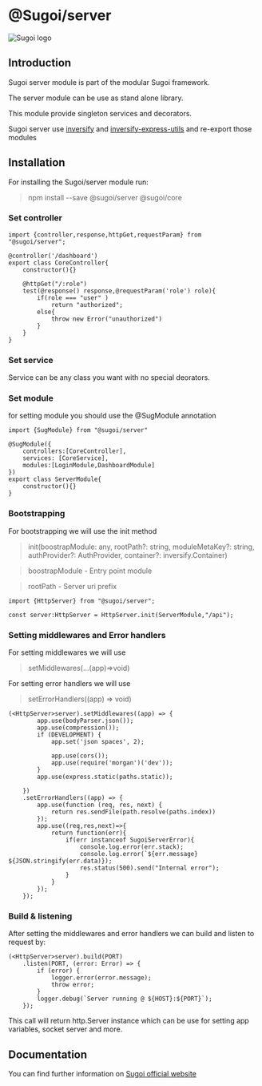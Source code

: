 # @Sugoi/server

![Sugoi logo](https://sugoijs.com/assets/logo_inverse.png)


## Introduction
Sugoi server module is part of the modular Sugoi framework.

The server module can be use as stand alone library.

This module provide singleton services and decorators.

Sugoi server use [inversify](https://www.npmjs.com/package/inversify) and [inversify-express-utils](https://www.npmjs.com/package/inversify-express-utils) and re-export those modules

## Installation

 For installing the Sugoi/server module run:
> npm install --save @sugoi/server @sugoi/core


### Set controller

    import {controller,response,httpGet,requestParam} from "@sugoi/server";

    @controller('/dashboard')
    export class CoreController{
        constructor(){}

        @httpGet("/:role")
        test(@response() response,@requestParam('role') role){
            if(role === "user" )
                return "authorized";
            else{
                throw new Error("unauthorized")
            }
        }
    }

### Set service
 Service can be any class you want with no special deorators.

### Set module
  for setting module you should use the @SugModule annotation

    import {SugModule} from "@sugoi/server"

    @SugModule({
        controllers:[CoreController],
        services: [CoreService],
        modules:[LoginModule,DashboardModule]
    })
    export class ServerModule{
        constructor(){}
    }

### Bootstrapping
For bootstrapping we will use the init method
> init(boostrapModule: any, rootPath?: string, moduleMetaKey?: string, authProvider?: AuthProvider, container?: inversify.Container)

> boostrapModule - Entry point module

> rootPath - Server uri prefix

    import {HttpServer} from "@sugoi/server";

    const server:HttpServer = HttpServer.init(ServerModule,"/api");

### Setting middlewares and Error handlers
For setting middlewares  we will use
>   setMiddlewares(...(app)=>void)

For setting error handlers we will use
>   setErrorHandlers((app) => void)


    (<HttpServer>server).setMiddlewares((app) => {
            app.use(bodyParser.json());
            app.use(compression());
            if (DEVELOPMENT) {
                app.set('json spaces', 2);

                app.use(cors());
                app.use(require('morgan')('dev'));
            }
            app.use(express.static(paths.static));

        })
        .setErrorHandlers((app) => {
            app.use(function (req, res, next) {
                return res.sendFile(path.resolve(paths.index))
            });
            app.use((req,res,next)=>{
                return function(err){
                    if(err instanceof SugoiServerError){
                        console.log.error(err.stack);
                        console.log.error(`${err.message} ${JSON.stringify(err.data)});
                        res.status(500).send("Internal error");
                    }
                }
            });
        });

### Build & listening
After setting the middlewares and error handlers we can build and listen to request by:

    (<HttpServer>server).build(PORT)
        .listen(PORT, (error: Error) => {
            if (error) {
                logger.error(error.message);
                throw error;
            }
            logger.debug(`Server running @ ${HOST}:${PORT}`);
        });

This call will return http.Server instance which can be use for setting app variables, socket server and more.

## Documentation

You can find further information on [Sugoi official website](http://www.sugoijs.com)
